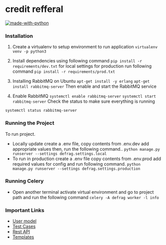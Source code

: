 # credit refferal
[![made-with-python](https://img.shields.io/badge/Made%20with-Python-1f425f.svg)](https://www.python.org/)

### Installation
1. Create a virtualenv to setup environment to run application
   `virtualenv venv -p python3`
2. Install dependencies using following command
   `pip install -r requirements/dev.txt` for local settings for production
   run following command
   `pip install -r requirements/prod.txt`

3. Installing RabbitMQ on Ubuntu
`apt-get install -y erlang`
`apt-get install rabbitmq-server`
Then enable and start the RabbitMQ service

4. Enable RabbitMQ
`systemctl enable rabbitmq-server`
`systemctl start rabbitmq-server`
Check the status to make sure everything is running

`systemctl status rabbitmq-server`
   
### Running the Project
To run project.
+ Locally update create a .env file, copy contents from .env.dev add appropriate values then, run the following command..
   `python manage.py runserver --settings defrag.settings.local`
+ To run in production create a .env file copy contents from .env.prod add required values for config and run following command.
   `python manage.py runserver --settings defrag.settings.production`

### Running Celery
+ Open another terminal activate virtual environment and go to project path
and run the following command
`celery -A defrag worker -l info`

### Important Links
* [User model](/users/models.py)
* [Test Cases](/users/tests.py)
* [Rest API](/users/views.py)
* [Templates](/templates)

